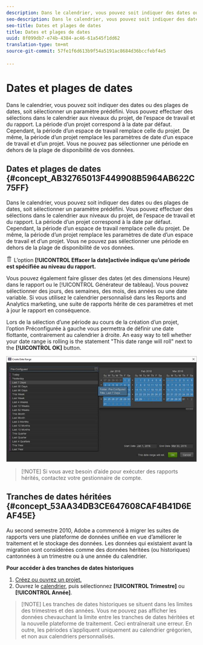 ```yaml
---
description: Dans le calendrier, vous pouvez soit indiquer des dates ou des plages de dates, soit sélectionner un paramètre prédéfini. Vous pouvez effectuer des sélections dans le calendrier aux niveaux du projet, de l’espace de travail et du rapport. La période d’un projet correspond à la date par défaut. Cependant, la période d’un espace de travail remplace celle du projet. De même, la période d’un projet remplace les paramètres de date d’un espace de travail et d’un projet. Vous ne pouvez pas sélectionner une période en dehors de la plage de disponibilité de vos données.
seo-description: Dans le calendrier, vous pouvez soit indiquer des dates ou des plages de dates, soit sélectionner un paramètre prédéfini. Vous pouvez effectuer des sélections dans le calendrier aux niveaux du projet, de l’espace de travail et du rapport. La période d’un projet correspond à la date par défaut. Cependant, la période d’un espace de travail remplace celle du projet. De même, la période d’un projet remplace les paramètres de date d’un espace de travail et d’un projet. Vous ne pouvez pas sélectionner une période en dehors de la plage de disponibilité de vos données.
seo-title: Dates et plages de dates
title: Dates et plages de dates
uuid: 8f099db7-e74b-4384-ac46-61a545f1dd62
translation-type: tm+mt
source-git-commit: 57fe1f6d613b9f54a5191ac8684d36bccfebf4e5

---
```



# Dates et plages de dates

Dans le calendrier, vous pouvez soit indiquer des dates ou des plages de dates, soit sélectionner un paramètre prédéfini. Vous pouvez effectuer des sélections dans le calendrier aux niveaux du projet, de l’espace de travail et du rapport. La période d’un projet correspond à la date par défaut. Cependant, la période d’un espace de travail remplace celle du projet. De même, la période d’un projet remplace les paramètres de date d’un espace de travail et d’un projet. Vous ne pouvez pas sélectionner une période en dehors de la plage de disponibilité de vos données.

## Dates et plages de dates {#concept_AB32765013F449908B5964AB622C75FF}

Dans le calendrier, vous pouvez soit indiquer des dates ou des plages de dates, soit sélectionner un paramètre prédéfini. Vous pouvez effectuer des sélections dans le calendrier aux niveaux du projet, de l’espace de travail et du rapport. La période d’un projet correspond à la date par défaut. Cependant, la période d’un espace de travail remplace celle du projet. De même, la période d’un projet remplace les paramètres de date d’un espace de travail et d’un projet. Vous ne pouvez pas sélectionner une période en dehors de la plage de disponibilité de vos données.

![](assets/Delete_Standard.png) L’option **[!UICONTROL Effacer la date]activée indique qu’une période est spécifiée au niveau du rapport.**

Vous pouvez également faire glisser des dates (et des dimensions Heure) dans le rapport ou le [!UICONTROL Générateur de tableau]. Vous pouvez sélectionner des jours, des semaines, des mois, des années ou une date variable. Si vous utilisez le calendrier personnalisé dans les Reports and Analytics marketing, une suite de rapports hérite de ces paramètres et met à jour le rapport en conséquence.

Lors de la sélection d’une période au cours de la création d’un projet, l’option Préconfigurée à gauche vous permettra de définir une date flottante, contrairement au calendrier à droite. An easy way to tell whether your date range is rolling is the statement "This date range will roll" next to the **[!UICONTROL OK]** button.

![](assets/daterange.jpeg)

> [!NOTE] Si vous avez besoin d’aide pour exécuter des rapports hérités, contactez votre gestionnaire de compte.

## Tranches de dates héritées {#concept_53AA34DB3CE647608CAF4B41D6EAF45E}

Au second semestre 2010, Adobe a commencé à migrer les suites de rapports vers une plateforme de données unifiée en vue d’améliorer le traitement et le stockage des données. Les données qui existaient avant la migration sont considérées comme des données héritées (ou historiques) cantonnées à un trimestre ou à une année du calendrier.

<!-- 

c_legacy_data.xml

 -->

**Pour accéder à des tranches de dates historiques**

1. [Créez ou ouvrez un projet.](/help/analyze/ad-hoc-analysis/c-getting-started.md)
1. Ouvrez le [calendrier](/help/analyze/ad-hoc-analysis/c-dates.md), puis sélectionnez **[!UICONTROL Trimestre]** ou **[!UICONTROL Année]**.

> [!NOTE] Les tranches de dates historiques se situent dans les limites des trimestres et des années. Vous ne pouvez pas afficher les données chevauchant la limite entre les tranches de dates héritées et la nouvelle plateforme de traitement. Ceci entraînerait une erreur. En outre, les périodes s’appliquent uniquement au calendrier grégorien, et non aux calendriers personnalisés.

